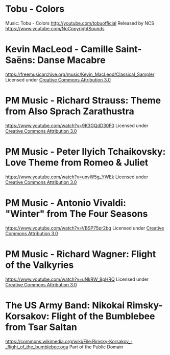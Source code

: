 # Tobu - Colors
Music: Tobu - Colors
http://youtube.com/tobuofficial
Released by NCS https://www.youtube.com/NoCopyrightSounds

# Kevin MacLeod - Camille Saint-Saëns: Danse Macabre
https://freemusicarchive.org/music/Kevin_MacLeod/Classical_Sampler
Licensed under [Creative Commons Attribution 3.0](https://creativecommons.org/licenses/by/3.0/)

# PM Music - Richard Strauss: Theme from Also Sprach Zarathustra
https://www.youtube.com/watch?v=9K3GQdD30F0
Licensed under [Creative Commons Attribution 3.0](https://creativecommons.org/licenses/by/3.0/)

# PM Music - Peter Ilyich Tchaikovsky: Love Theme from Romeo & Juliet
https://www.youtube.com/watch?v=unvW5g_YWEk
Licensed under [Creative Commons Attribution 3.0](https://creativecommons.org/licenses/by/3.0/)

# PM Music - Antonio Vivaldi: "Winter" from The Four Seasons
https://www.youtube.com/watch?v=VBSP75pr2bg
Licensed under [Creative Commons Attribution 3.0](https://creativecommons.org/licenses/by/3.0/)

# PM Music - Richard Wagner: Flight of the Valkyries
https://www.youtube.com/watch?v=uNkRW_9pHRQ
Licensed under [Creative Commons Attribution 3.0](https://creativecommons.org/licenses/by/3.0/)

# The US Army Band: Nikokai Rimsky-Korsakov: Flight of the Bumblebee from Tsar Saltan
https://commons.wikimedia.org/wiki/File:Rimsky-Korsakov_-_flight_of_the_bumblebee.oga
Part of the Public Domain
